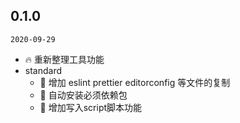 ## 0.1.0

`2020-09-29`

- 🔥 重新整理工具功能
- standard
    - 🚀 增加 eslint prettier editorconfig 等文件的复制
    - 🚀 自动安装必须依赖包
    - 🚀 增加写入script脚本功能
